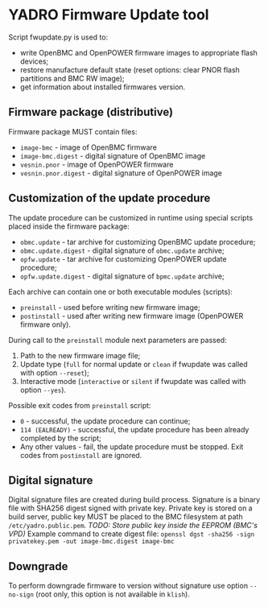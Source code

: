 # YADRO Firmware Update tool

Script fwupdate.py is used to:
* write OpenBMC and OpenPOWER firmware images to appropriate flash devices;
* restore manufacture default state (reset options: clear PNOR flash
  partitions and BMC RW image);
* get information about installed firmwares version.

## Firmware package (distributive)
Firmware package MUST contain files:
* `image-bmc` - image of OpenBMC firmware
* `image-bmc.digest` - digital signature of OpenBMC image
* `vesnin.pnor` - image of OpenPOWER firmware
* `vesnin.pnor.digest` - digital signature of OpenPOWER image

## Customization of the update procedure
The update procedure can be customized in runtime using special scripts
placed inside the firmware package:
* `obmc.update` - tar archive for customizing OpenBMC update procedure;
* `obmc.update.digest` - digital signature of `obmc.update` archive;
* `opfw.update` - tar archive for customizing OpenPOWER update procedure;
* `opfw.update.digest` - digital signature of `bpmc.update` archive;

Each archive can contain one or both executable modules (scripts):
* `preinstall` - used before writing new firmware image;
* `postinstall` - used after writing new firmware image (OpenPOWER firmware
  only).

During call to the `preinstall` module next parameters are passed:
1. Path to the new firmware image file;
2. Update type (`full` for normal update or `clean` if fwupdate was called
   with option `--reset`);
3. Interactive mode (`interactive` or `silent` if fwupdate was called with
   option `--yes`).

Possible exit codes from `preinstall` script:
* `0` - successful, the update procedure can continue;
* `114 (EALREADY)` - successful, the update procedure has been already
  completed by the script;
* Any other values - fail, the update procedure must be stopped.
Exit codes from `postinstall` are ignored.

## Digital signature
Digital signature files are created during build process. Signature is a
binary file with SHA256 digest signed with private key. Private key is stored
on a build server, public key MUST be placed to the BMC filesystem at path
`/etc/yadro.public.pem`.
_TODO: Store public key inside the EEPROM (BMC's VPD)_
Example command to create digest file:
`openssl dgst -sha256 -sign privatekey.pem -out image-bmc.digest image-bmc`

## Downgrade
To perform downgrade firmware to version without signature use option
`--no-sign` (root only, this option is not available in `klish`).
